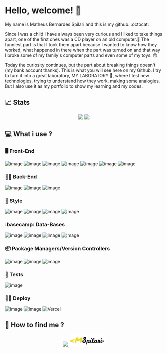 # Hello, welcome! 👋

My name is Matheus Bernardes Spilari and this is my github. :octocat:

Since I was a child I have always been very curious and I liked to take things apart, one of the first ones was a CD player on an old computer.:floppy_disk:
The funniest part is that I took them apart because I wanted to know how they worked, what happened in there when the part was turned on and that way I broke some of my family's computer parts and even some of my toys. :stuck_out_tongue_closed_eyes:

Today the curiosity continues, but the part about breaking things doesn't (my bank account thanks). This is what you will see here on my Github. I try to turn it into a great laboratory, MY LABORATORY :telescope:, where I test new technologies, trying to understand how they work, making some analogies. But I also use it as my portfolio to show my learning and my codes.

## 📈 Stats
<div align='center'>
  <img height='180em' src='https://github-readme-stats.vercel.app/api?username=MSpilari&count_private=true&show_icons=true&theme=midnight-purple&include_all_commits=true'/>
  <img height='180em' src='https://github-readme-stats.vercel.app/api/top-langs/?username=MSpilari&theme=midnight-purple&langs_count=6&layout=compact'/>
</div>

## 💻 What i use ?

### 🖥️ Front-End

![image](https://img.shields.io/badge/React-20232A?style=for-the-badge&logo=react&logoColor=61DAFB)
![image](https://img.shields.io/badge/Redux-593D88?style=for-the-badge&logo=redux&logoColor=white)
![image](https://img.shields.io/badge/HTML5-E34F26?style=for-the-badge&logo=html5&logoColor=white)
![image](https://img.shields.io/badge/JavaScript-F7DF1E?style=for-the-badge&logo=javascript&logoColor=black)
![image](https://img.shields.io/badge/TypeScript-007ACC?style=for-the-badge&logo=typescript&logoColor=white)
![image](https://img.shields.io/badge/next.js-000000?style=for-the-badge&logo=nextdotjs&logoColor=white)
![image](https://img.shields.io/badge/Python-3776AB?style=for-the-badge&logo=python&logoColor=white)

### 🐕‍🦺 Back-End

![image](https://img.shields.io/badge/Node.js-339933?style=for-the-badge&logo=nodedotjs&logoColor=white)
![image](https://img.shields.io/badge/Express.js-000000?style=for-the-badge&logo=express&logoColor=white)
![image](https://img.shields.io/badge/Insomnia-5849be?style=for-the-badge&logo=Insomnia&logoColor=white)

### 💅 Style

![image](https://img.shields.io/badge/styled--components-DB7093?style=for-the-badge&logo=styled-components&logoColor=white)
![image](https://img.shields.io/badge/CSS3-1572B6?style=for-the-badge&logo=css3&logoColor=white)
![image](https://img.shields.io/badge/Sass-CC6699?style=for-the-badge&logo=sass&logoColor=white)
![image](https://img.shields.io/badge/Tailwind_CSS-38B2AC?style=for-the-badge&logo=tailwind-css&logoColor=white)

### :basecamp: Data-Bases

![image](https://img.shields.io/badge/MongoDB-4EA94B?style=for-the-badge&logo=mongodb&logoColor=white)
![image](https://img.shields.io/badge/PostgreSQL-316192?style=for-the-badge&logo=postgresql&logoColor=white)
![image](https://img.shields.io/badge/SQLite-07405E?style=for-the-badge&logo=sqlite&logoColor=white)
![image](https://img.shields.io/badge/Firebase-F29D0C?style=for-the-badge&logo=firebase&logoColor=white)

### 📦 Package Managers/Version Controllers

![image](https://img.shields.io/badge/Yarn-2C8EBB?style=for-the-badge&logo=yarn&logoColor=white)
![image](https://img.shields.io/badge/Git-F05032?style=for-the-badge&logo=git&logoColor=white)
![image](https://img.shields.io/badge/Docker-2496ED?style=for-the-badge&logo=docker&logoColor=white)

### 🧪 Tests

![image](https://img.shields.io/badge/Jest-C21325?style=for-the-badge&logo=jest&logoColor=white)

### 🦸‍♂️ Deploy

![image](https://img.shields.io/badge/Heroku-430098?style=for-the-badge&logo=heroku&logoColor=white)
![image](https://img.shields.io/badge/Netlify-00C7B7?style=for-the-badge&logo=netlify&logoColor=white)
![Vercel](https://img.shields.io/badge/vercel-%23000000.svg?style=for-the-badge&logo=vercel&logoColor=white)

## 👣 How to find me ?

<div align='center'>
  <a target='_blank' rel='noopener noreferrer' href='https://www.linkedin.com/in/matheus-bernardes-spilari-2b8068188/'>
  <img height='20em' src='https://img.shields.io/badge/-LinkedIn-blue?style=flat-square&logo=Linkedin&logoColor=white'/>
  </a>
  <a target='_blank' rel='noopener noreferrer' href='https://mspilariportfolio.vercel.app/'>
    <img height='40em' src='/images/LogoYB.svg'/>
  </a>
</div>

<!--
**MSpilari/MSpilari** is a ✨ _special_ ✨ repository because its `README.md` (this file) appears on your GitHub profile.

Here are some ideas to get you started:

- 🔭 I’m currently working on ...
- 🌱 I’m currently learning ...
- 👯 I’m looking to collaborate on ...
- 🤔 I’m looking for help with ...
- 💬 Ask me about ...
- 📫 How to reach me: ...
- 😄 Pronouns: ...
- ⚡ Fun fact: ...
-->
